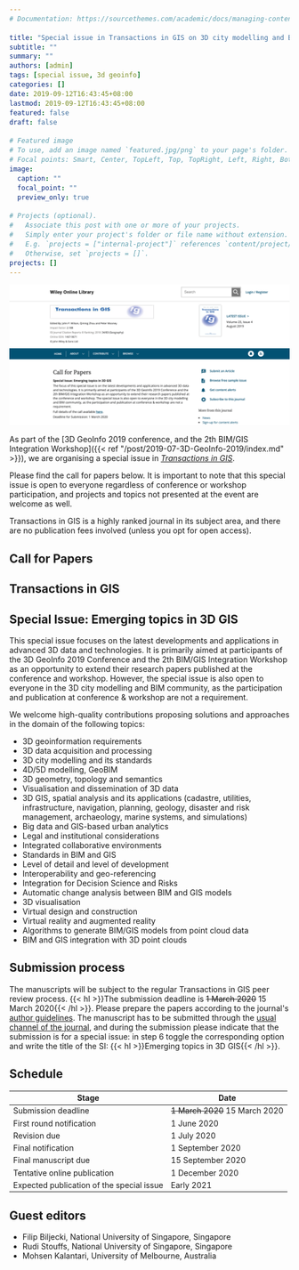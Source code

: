 ```yaml
---
# Documentation: https://sourcethemes.com/academic/docs/managing-content/

title: "Special issue in Transactions in GIS on 3D city modelling and BIM"
subtitle: ""
summary: ""
authors: [admin]
tags: [special issue, 3d geoinfo]
categories: []
date: 2019-09-12T16:43:45+08:00
lastmod: 2019-09-12T16:43:45+08:00
featured: false
draft: false

# Featured image
# To use, add an image named `featured.jpg/png` to your page's folder.
# Focal points: Smart, Center, TopLeft, Top, TopRight, Left, Right, BottomLeft, Bottom, BottomRight.
image:
  caption: ""
  focal_point: ""
  preview_only: true

# Projects (optional).
#   Associate this post with one or more of your projects.
#   Simply enter your project's folder or file name without extension.
#   E.g. `projects = ["internal-project"]` references `content/project/deep-learning/index.md`.
#   Otherwise, set `projects = []`.
projects: []
---
```


![](featured.png)

As part of the [3D GeoInfo 2019 conference, and the 2th BIM/GIS Integration Workshop]({{< ref "/post/2019-07-3D-GeoInfo-2019/index.md" >}}), we are organising a special issue in [_Transactions in GIS_](https://onlinelibrary.wiley.com/journal/14679671).

Please find the call for papers below.
It is important to note that this special issue is open to everyone regardless of conference or workshop participation, and projects and topics not presented at the event are welcome as well.

Transactions in GIS is a highly ranked journal in its subject area, and there are no publication fees involved (unless you opt for open access).

## Call for Papers

## Transactions in GIS

## Special Issue: Emerging topics in 3D GIS


This special issue focuses on the latest developments and applications in advanced 3D data and technologies.
It is primarily aimed at participants of the 3D GeoInfo 2019 Conference and the 2th BIM/GIS Integration Workshop as an opportunity to extend their research papers published at the conference and workshop.
However, the special issue is also open to everyone in the 3D city modelling and BIM community, as the participation and publication at conference & workshop are not a requirement.

We welcome high-quality contributions proposing solutions and approaches in the domain of the following topics:

* 3D geoinformation requirements
* 3D data acquisition and processing
* 3D city modelling and its standards
* 4D/5D modelling, GeoBIM
* 3D geometry, topology and semantics
* Visualisation and dissemination of 3D data
* 3D GIS, spatial analysis and its applications (cadastre, utilities, infrastructure, navigation, planning, geology, disaster and risk management, archaeology, marine systems, and simulations)
* Big data and GIS-based urban analytics
* Legal and institutional considerations
* Integrated collaborative environments
* Standards in BIM and GIS
* Level of detail and level of development
* Interoperability and geo-referencing
* Integration for Decision Science and Risks
* Automatic change analysis between BIM and GIS models
* 3D visualisation
* Virtual design and construction
* Virtual reality and augmented reality
* Algorithms to generate BIM/GIS models from point cloud data
* BIM and GIS integration with 3D point clouds

## Submission process

The manuscripts will be subject to the regular Transactions in GIS peer review process.
{{< hl >}}The submission deadline is ~~1 March 2020~~ 15 March 2020{{< /hl >}}.
Please prepare the papers according to the journal's [author guidelines](https://onlinelibrary.wiley.com/page/journal/14679671/homepage/forauthors.html).
The manuscript has to be submitted through the [usual channel of the journal](https://mc.manuscriptcentral.com/tgis), and during the submission please indicate that the submission is for a special issue: in step 6 toggle the corresponding option and write the title of the SI: {{< hl >}}Emerging topics in 3D GIS{{< /hl >}}.


## Schedule

| Stage | Date |
| ------------------| ------------------------------ |
| Submission deadline | ~~1 March 2020~~ 15 March 2020 |
| First round notification | 1 June 2020 |
| Revision due | 1 July 2020 |
| Final notification | 1 September 2020 |
| Final manuscript due | 15 September 2020 |
| Tentative online publication | 1 December 2020 |
| Expected publication of the special issue | Early 2021 |


## Guest editors

* Filip Biljecki, National University of Singapore, Singapore
* Rudi Stouffs, National University of Singapore, Singapore
* Mohsen Kalantari, University of Melbourne, Australia
